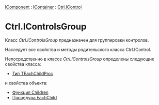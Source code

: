 ﻿---
Title: Компонент IControlsGroup
Link: Com.Ctrl.IControlsGroup
---

[IComponent](topic:Com.Custom.ComClasses.IComponent.Default) :
[IContainer](topic:Com.Custom.ComClasses.IContainer.Default) :
[Ctrl.IControl](topic:Com.Custom.ComClasses.Ctrl.IControl.Default)

# Ctrl.IControlsGroup

Класс *Ctrl.IControlsGroup* предназначен для группировки контролов.

Наследует все свойства и методы родительского класса Ctrl.IControl.

Непосредственно в классе *Ctrl.IControlsGroup* определены следующие свойства класса:
* [Тип TEachChildProc](TEachChildProc)

и свойства объекта:
* [Функция Children](Children)
* [Процедура EachChild](EachChild)






